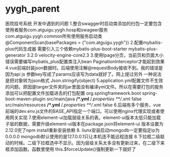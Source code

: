 # yygh_parent
医院挂号系统
开发中遇到的问题
1.整合swagger时启动类添加的扫包一定要包含使用者服务com.atguigu.yygh.hosp和swageer服务com.atguigu.yygh.common所有使用服务启动类
   @ComponentScan(basePackages = {"com.atguigu.yygh"})
2.配置mybaitis-plus代码生成器
  需要引入三个依赖mybatis-plus-boot-starter mybatis-plus-generator 3.2.0  velocity-engine-core2.3
3.使用Ipage分页，当前页和页面大小错误需要编写mybatis_plus配置类注入bean PaginationInterceptor才能起到效果
4.vue前端封装json数据时。后端使用注解@requestBody接收不到。我的错误是因为api js 参数key写成了params应该写为data就好了。网上提过另外
一种说法是把对象转为json格式 Json.stringify(object)
5.application.yml配置文件不生效的问题。原因是targer文件夹的jar里面没有编译yml文件。所以在需要打包的服务添加可以把配置文件加载进去的打包配置
<build>
        <plugins>
            <plugin>
                <groupId>org.springframework.boot</groupId>
                <artifactId>spring-boot-maven-plugin</artifactId>
            </plugin>
        </plugins>
        <resources>
            <resource>
                <directory>src/main/java</directory>
                <includes>
                    <include>**/*.yml</include>
                    <include>**/*.properties</include>
                    <include>**/*.xml</include>
                </includes>
                <filtering>false</filtering>
            </resource>
            <resource>
                <directory>src/main/resources</directory>
                <includes> <include>**/*.yml</include>
                    <include>**/*.properties</include>
                    <include>**/*.xml</include>
                </includes>
                <filtering>false</filtering>
            </resource>
        </resources>
    </build>
6.后端有多个服务，vue前端的dev.env.js文件的BASE_API指定一个端口。可以使用nginx代理实现或者使用网关实现
7.使用element-ui加载层级关系的表。element-ui版本太低只能加载子层的数据，需要升级element-ui版本在package.json将element-ui
  版本设置为2.12.0完了npm install重新安装依赖
8. liunx安装启动mongodb一定要指定ip为0.0.0.0 mongodb默认使用的是127.0.0.1只让本机连不能远程连接
8.下拉框二级联动的时候。二级下拉框选中不显示。因为层级关系太多没有更新过来，在二级下来框添加函数。函数里使用 this.$forceUpdate()强制更新一下就好了
  
